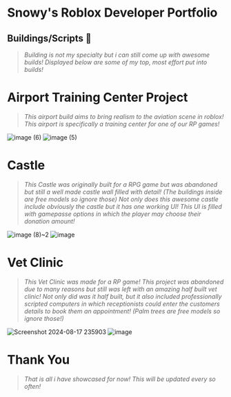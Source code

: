 # Snowy's Roblox Developer Portfolio

## Buildings/Scripts 🔨

> *Building is not my specialty but i can still come up with awesome builds! Displayed below are some of my top, most effort put into builds!*

# Airport Training Center Project
> *This airport build aims to bring realism to the aviation scene in roblox! This airport is specifically a training center for one of our RP games!*

![image (6)](https://github.com/user-attachments/assets/42810726-4280-4d70-bb74-55a778dd6ae6)
![image (5)](https://github.com/user-attachments/assets/6c90db21-4fd5-4c9e-b5ba-368c32f88764)

# Castle
> *This Castle was originally built for a RPG game but was abandoned but still a well made castle wall filled with detail! (The buildings inside are free models so ignore those)*
> *Not only does this awesome castle include obviously the castle but it has one working UI! This UI is filled with gamepasse options in which the player may choose their donation amount!*

![image (8)~2](https://github.com/user-attachments/assets/516cc72c-9352-4163-bb61-b00a4539ceeb)
![image](https://github.com/user-attachments/assets/a1eb9735-1209-46cb-b0dd-2efc4aedcf17)

# Vet Clinic
> *This Vet Clinic was made for a RP game! This project was abandoned due to many reasons but still was left with an amazing half built vet clinic!*
> *Not only did was it half built, but it also included professionally scripted computers in which receptionists could enter the customers details to book them an appointment! (Palm trees are free models so ignore those!)*

![Screenshot 2024-08-17 235903](https://github.com/user-attachments/assets/4d22e0a2-d799-4551-bb34-9caf319df39b)
![image](https://github.com/user-attachments/assets/bf8da164-69c5-4aca-bfdc-899d48d7c4c1)

# Thank You
> *That is all i have showcased for now! This will be updated every so often!*
